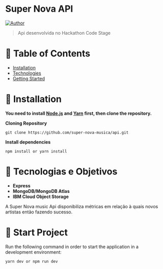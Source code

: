 # Super Nova API


[![Author](https://img.shields.io/badge/author-paulodevsilva-D54F44?style=flat-square)](https://github.com/paulodevsilva)


> Api desenvolvida no Hackathon Code Stage


# :pushpin: Table of Contents

* [Installation](#construction_worker-installation)
* [Technologies](#rocket)
* [Getting Started](#runner-start-project)




# :construction_worker: Installation

**You need to install [Node.js](https://nodejs.org/en/download/) and [Yarn](https://yarnpkg.com/) first, then clone the repository.**

**Cloning Repository**

```
git clone https://github.com/super-nova-musica/api.git

```

**Install dependencies**
``` 
npm install or yarn install
```
 
# :rocket: Tecnologias e Objetivos
  - **Express**
  - **MongoDB/MongoDB Atlas**
  - **IBM Cloud Object Storage**

A Super Nova music Api disponibiliza métricas em relação à quais novos artistas então fazendo sucesso.

# :runner: Start Project

Run the following command in order to start the application in a development environment:

```
yarn dev or npm run dev
```
